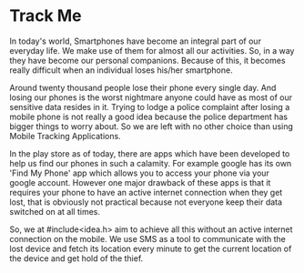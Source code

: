 # Track Me
In today's world, Smartphones have become an integral part of our everyday life. We make use of them for almost all our activities. So, in a way they have become our personal companions. Because of this, it becomes really difficult when an individual loses his/her smartphone.

Around twenty thousand people lose their phone every single day. And losing our phones is the worst nightmare anyone could have as most of our sensitive data resides in it. Trying to lodge a police complaint after losing a mobile phone is not really a good idea because the police department has bigger things to worry about. So we are left with no other choice than using Mobile Tracking Applications.

In the play store as of today, there are apps which have been developed to help us find our phones in such a calamity. For example google has its own 'Find My Phone' app which allows you to access your phone via your google account. However one major drawback of these apps is that it requires your phone to have an active internet connection when they get lost, that is obviously not practical because not everyone keep their data switched on at all times. 

So, we at #include<idea.h> aim to achieve all this without an active internet connection on the mobile. We use SMS as a tool to communicate with the lost device and fetch its location every minute to get the current location of the device and get hold of the thief.
